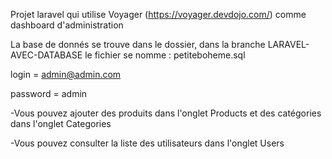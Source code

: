 Projet laravel qui utilise Voyager (https://voyager.devdojo.com/) comme dashboard d'administration

La base de donnés se trouve dans le dossier, dans la branche LARAVEL-AVEC-DATABASE le fichier se nomme : petiteboheme.sql

login = admin@admin.com

password = admin


-Vous pouvez ajouter des produits dans l'onglet Products et des catégories dans l'onglet Categories

-Vous pouvez consulter la liste des utilisateurs dans l'onglet Users
